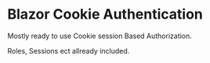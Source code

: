 # Blazor Cookie Authentication

Mostly ready to use Cookie session Based Authorization.

Roles, Sessions ect allready included.
